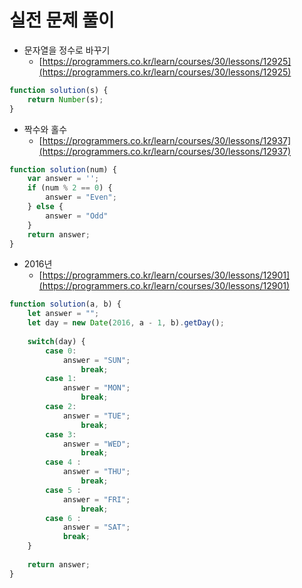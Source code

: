 # 실전 문제 풀이

- 문자열을 정수로 바꾸기
    - [https://programmers.co.kr/learn/courses/30/lessons/12925](https://programmers.co.kr/learn/courses/30/lessons/12925)

```jsx
function solution(s) {
    return Number(s);
}
```

- 짝수와 홀수
    - [https://programmers.co.kr/learn/courses/30/lessons/12937](https://programmers.co.kr/learn/courses/30/lessons/12937)

```jsx
function solution(num) {
    var answer = '';
    if (num % 2 == 0) {
        answer = "Even";
    } else {
        answer = "Odd"
    }
    return answer;
}
```

- 2016년
    - [https://programmers.co.kr/learn/courses/30/lessons/12901](https://programmers.co.kr/learn/courses/30/lessons/12901)

```jsx
function solution(a, b) {
    let answer = "";
    let day = new Date(2016, a - 1, b).getDay();
    
    switch(day) {
        case 0: 
            answer = "SUN";
                break;
        case 1: 
            answer = "MON";
                break;
        case 2: 
            answer = "TUE";
                break;
        case 3: 
            answer = "WED";
                break;
        case 4 : 
            answer = "THU";
                break;
        case 5 : 
            answer = "FRI";
                break;
        case 6 : 
            answer = "SAT";
            break;
    }
    
    return answer;
}
```
